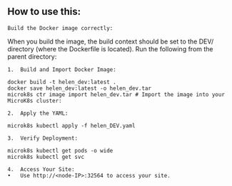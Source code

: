 ## How to use this:

	Build the Docker image correctly:
When you build the image, the build context should be set to the DEV/ directory (where the Dockerfile is located). Run the following from the parent directory:

	1.	Build and Import Docker Image:
```
docker build -t helen_dev:latest .
docker save helen_dev:latest -o helen_dev.tar
microk8s ctr image import helen_dev.tar # Import the image into your MicroK8s cluster:
```

	2.	Apply the YAML:
```
microk8s kubectl apply -f helen_DEV.yaml
```

	3.	Verify Deployment:
```
microk8s kubectl get pods -o wide
microk8s kubectl get svc
```

	4.	Access Your Site:
	•	Use http://<node-IP>:32564 to access your site.
